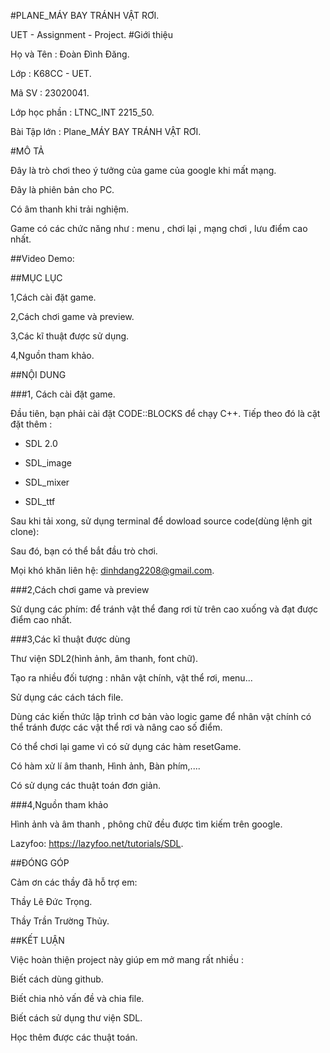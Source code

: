 #PLANE_MÁY BAY TRÁNH VẬT RƠI.

UET - Assignment - Project.
#Giới thiệu

Họ và Tên : Đoàn Đình Đăng.

Lớp : K68CC - UET.

Mã SV : 23020041.

Lớp học phần : LTNC_INT 2215_50.

Bài Tập lớn : Plane_MÁY BAY TRÁNH VẬT RƠI.

#MÔ TẢ

Đây là trò chơi theo ý tưởng của game của google khi mất mạng.

Đây là phiên bản cho PC.

Có âm thanh khi trải nghiệm.

Game có các chức năng như : menu , chơi lại , mạng chơi , lưu điểm cao nhất.

##Video Demo:

##MỤC LỤC

1,Cách cài đặt game.

2,Cách chơi game và preview.

3,Các kĩ thuật được sử dụng.

4,Nguồn tham khảo.

##NỘI DUNG

###1, Cách cài đặt game.

Đầu tiên, bạn phải cài đặt CODE::BLOCKS để chạy C++. Tiếp theo đó là cặt đặt thêm :

- SDL 2.0

- SDL_image

- SDL_mixer

- SDL_ttf

Sau khi tải xong, sử dụng terminal để dowload source code(dùng lệnh git clone):

Sau đó, bạn có thể bắt đầu trò chơi.

Mọi khó khăn liên hệ: dinhdang2208@gmail.com.

###2,Cách chơi game và preview

Sử dụng các phím:         để tránh vật thể đang rơi từ trên cao xuống và đạt được điểm cao nhất.

###3,Các kĩ thuật được dùng

Thư viện SDL2(hình ảnh, âm thanh, font chữ).

Tạo  ra nhiều đối tượng : nhân vật chính, vật thể rơi, menu...

Sử dụng các cách tách file.

Dùng các kiến thức lập trình cơ bản vào logic game để nhân vật chính có thể tránh được các vật thể rơi và  nâng cao số điểm.

Có thể chơi lại game vì có sử dụng các hàm resetGame.

Có hàm xử lí âm thanh, Hình ảnh, Bàn phím,....

Có sử dụng các thuật toán đơn giản.

###4,Nguồn tham khảo

Hình ảnh và âm  thanh , phông chữ đều được tìm kiếm trên google.

Lazyfoo: https://lazyfoo.net/tutorials/SDL.

##ĐÓNG GÓP

Cảm ơn các thầy đã hỗ trợ em:

Thầy Lê Đức Trọng.

Thầy Trần Trường Thủy.

##KẾT LUẬN

Việc hoàn thiện project này giúp em mở mang rất nhiều :

Biết cách dùng github.

Biết chia nhỏ vấn đề và chia file.

Biết cách sử dụng thư viện SDL.

Học thêm được các thuật toán.